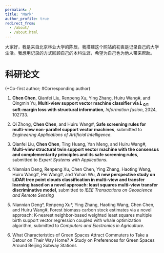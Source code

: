 ```yaml
---
permalink: /
title: "Mark"
author_profile: true
redirect_from: 
  - /about/
  - /about.html
---
```


大家好，我是来自北京林业大学的陈辰，我搭建这个网站的初衷是记录自己的大学生活。我想用记录的方式回顾自己的本科生涯，希望为自己也为他人带来帮助。

# 科研论文
(\*Co-first author;  \#Corresponding author) 
1. **Chen Chen**, Qianfei Liu, Renpeng Xu, Ying Zhang, Huiru Wang\#, and Qingmin Yu, **Multi-view support vector machine classifier via *L* <sub>0/1</sub> soft-margin loss with structural information**, *Information fusion*, 2024, 102733.


2. Qi Zhong, **Chen Chen**, and Huiru Wang\#, **Safe screening rules for multi-view non-parallel support vector machines**, submitted to *Engineering Applications of Artificial Intelligence*.


3. Qianfei Liu, **Chen Chen**, Ting Huang, Yan Meng, and Huiru Wang\#, **Multi-view structural twin support vector machine with the consensus and complementarity principles and its safe screening rules**, submitted to *Expert Systems with Applications*.


4. Niannian Deng, Renpeng Xu, Chen Chen, Ying Zhang, Haoting Wang, Huiru Wang\#, Pei Wang\#, and Yuhan Wu, **A new perspective study on LiDAR tree point clouds classification in multi-view and transfer learning based on a novel approach: least squares multi-view transfer discriminative model**, submitted to *IEEE Transactions on Geoscience and Remote Sensing*


5. Niannian Deng\*, Renpeng Xu\*, Ying Zhang, Haoting Wang, Chen Chen, and Huiru Wang\#, Forest biomass carbon stock estimates via a novel approach: K-nearest neighbor-based weighted least squares multiple birth support vector regression coupled with whale optimization algorithm, submitted to *Computers and Electronics in Agriculture*.


6. What Characteristics of Green Spaces Attract Commuters to Take a Detour on Their Way Home? A Study on Preferences for Green Spaces Around Beijing Subway Stations

